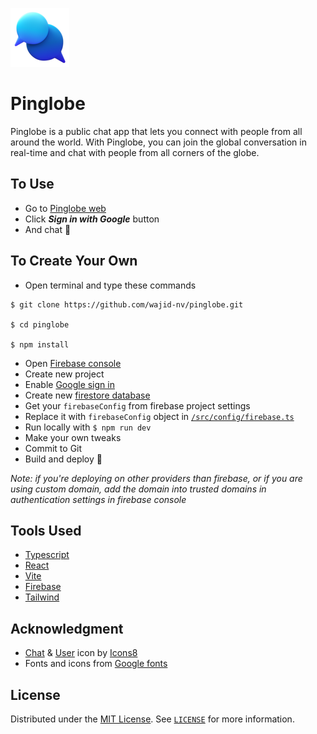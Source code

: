 ![Logo](./src/assets/logo.png)

# Pinglobe

Pinglobe is a public chat app that lets you connect with people from all around the world. With Pinglobe, you can join the global conversation in real-time and chat with people from all corners of the globe.

## To Use

- Go to [Pinglobe web](https://pinglobe.live.binzek.com/)
- Click **_Sign in with Google_** button
- And chat 🎉

## To Create Your Own

- Open terminal and type these commands

```
$ git clone https://github.com/wajid-nv/pinglobe.git

$ cd pinglobe

$ npm install
```

- Open [Firebase console](https://console.firebase.google.com/)
- Create new project
- Enable [Google sign in](https://firebase.google.com/docs/auth/web/google-signin)
- Create new [firestore database](https://firebase.google.com/docs/firestore)
- Get your `firebaseConfig` from firebase project settings
- Replace it with `firebaseConfig` object in [`/src/config/firebase.ts`](/src/config/firebase.ts)
- Run locally with `$ npm run dev`
- Make your own tweaks
- Commit to Git
- Build and deploy 🎉

_Note: if you're deploying on other providers than firebase, or if you are using custom domain, add the domain into trusted domains in authentication settings in firebase console_

## Tools Used

- [Typescript](https://www.typescriptlang.org/)
- [React](https://react.dev/)
- [Vite](https://vitejs.dev/)
- [Firebase](https://firebase.google.com/)
- [Tailwind](https://tailwindcss.com/)

## Acknowledgment

- <a target="_blank" href="https://icons8.com/icon/hCvhdugyicF1/chat">Chat</a> & <a target="_blank" href="https://icons8.com/icon/c2egtkdAFOMH/user">User</a> icon by <a target="_blank" href="https://icons8.com">Icons8</a>
- Fonts and icons from [Google fonts](https://fonts.google.com/)

## License

Distributed under the [MIT License](https://opensource.org/license/mit/). See [`LICENSE`](/LICENSE) for more information.
